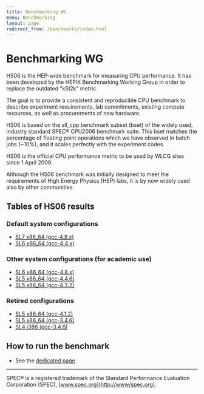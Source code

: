 ```yaml
---
title: Benchmarking WG
menu: Benchmarking
layout: page
redirect_from: /benchmarks/index.html
---
```


# Benchmarking WG

HS06 is the HEP-wide benchmark for measuring CPU performance. It has been developed by the HEPiX Benchmarking Working Group in order to replace the outdated "kSI2k" metric.

The goal is to provide a consistent and reproducible CPU benchmark to describe experiment requirements, lab commitments, existing compute resources, as well as procurements of new hardware.

HS06 is based on the all_cpp benchmark subset (bset) of the widely used, industry standard SPEC® CPU2006 benchmark suite. This bset matches the percentage of floating point operations which we have observed in batch jobs (~10%), and it scales perfectly with the experiment codes.

HS06 is the official CPU performance metric to be used by WLCG sites since 1 April 2009.

Although the HS06 benchmark was initially designed to meet the requirements of High Energy Physics (HEP) labs, it is by now widely used also by other communities.


## Tables of HS06 results

### Default system configurations

  * [SL7 x86_64 (gcc-4.8.x)](/benchmarking/sl7-x86_64-gcc48.html)
  * [SL6 x86_64 (gcc-4.4.x)](/benchmarking/sl6-x86_64-gcc44.html)

### Other system configurations (for academic use)

  * [SL6 x86_64 (gcc-4.8.x)](/benchmarking/sl6-x86_64-gcc48.html)
  * [SL5 x86_64 (gcc-4.4.6)](/benchmarking/sl5-x86_64-gcc446.html)
  * [SL5 x86_64 (gcc-4.3.2)](/benchmarking/sl5-x86_64-gcc432.html)

### Retired configurations

  * [SL5 x86_64 (gcc-4.1.2)](/benchmarking/sl5-x86_64-gcc412.html)
  * [SL5 x86_64 (gcc-3.4.6)](/benchmarking/sl5-x86_64-gcc346.html)
  * [SL4 i386 (gcc-3.4.6)](/benchmarking/sl4-i386-gcc346.html)

## How to run the benchmark

  * See the [dedicated page](/benchmarking/how_to_run_hs06.html)

----

SPEC® is a registered trademark of the Standard Performance Evaluation Corporation (SPEC), [www.spec.org](http://www/spec.org).
